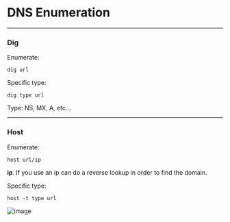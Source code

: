 # DNS Enumeration

--------------------------

### Dig

Enumerate:

````
dig url
````

Specific type:

````
dig type url
````

Type: NS, MX, A, etc...

-----------------------
### Host

Enumerate:

````
host url/ip
````
**ip**. If you use an ip can do a reverse lookup in order to find the domain.


Specific type:

````
host -t type url
````

![image](https://github.com/ELRame/HackingTools/assets/82544416/a90dfdf3-2260-4de5-8e13-979ce75167da)

